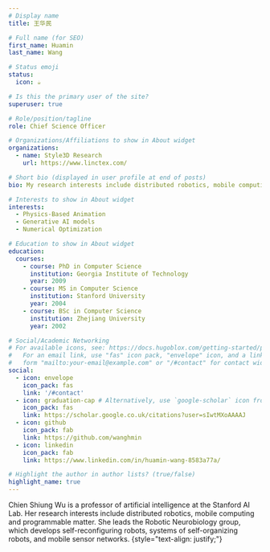 ```yaml
---
# Display name
title: 王华民

# Full name (for SEO)
first_name: Huamin
last_name: Wang

# Status emoji
status:
  icon: ☕️

# Is this the primary user of the site?
superuser: true

# Role/position/tagline
role: Chief Science Officer

# Organizations/Affiliations to show in About widget
organizations:
  - name: Style3D Research
    url: https://www.linctex.com/

# Short bio (displayed in user profile at end of posts)
bio: My research interests include distributed robotics, mobile computing and programmable matter.

# Interests to show in About widget
interests:
  - Physics-Based Animation
  - Generative AI models
  - Numerical Optimization

# Education to show in About widget
education:
  courses:
    - course: PhD in Computer Science
      institution: Georgia Institute of Technology
      year: 2009
    - course: MS in Computer Science
      institution: Stanford University
      year: 2004
    - course: BSc in Computer Science
      institution: Zhejiang University
      year: 2002

# Social/Academic Networking
# For available icons, see: https://docs.hugoblox.com/getting-started/page-builder/#icons
#   For an email link, use "fas" icon pack, "envelope" icon, and a link in the
#   form "mailto:your-email@example.com" or "/#contact" for contact widget.
social:
  - icon: envelope
    icon_pack: fas
    link: '/#contact'  
  - icon: graduation-cap # Alternatively, use `google-scholar` icon from `ai` icon pack
    icon_pack: fas
    link: https://scholar.google.co.uk/citations?user=sIwtMXoAAAAJ
  - icon: github
    icon_pack: fab
    link: https://github.com/wanghmin
  - icon: linkedin
    icon_pack: fab
    link: https://www.linkedin.com/in/huamin-wang-8583a77a/

# Highlight the author in author lists? (true/false)
highlight_name: true
---
```


Chien Shiung Wu is a professor of artificial intelligence at the Stanford AI Lab. Her research interests include distributed robotics, mobile computing and programmable matter. She leads the Robotic Neurobiology group, which develops self-reconfiguring robots, systems of self-organizing robots, and mobile sensor networks.
{style="text-align: justify;"}
